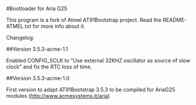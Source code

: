 #Bootloader for Aria G25

This program is a fork of Atmel AT91Bootstrap project. 
Read the README-ATMEL.txt for more info about it.

Changelog:

##Version 3.5.3-acme-1.1 

Enabled CONFIG_SCLK to "Use external 32KHZ oscillator as source 
of slow clock" and fix the RTC loss of time.

##Version 3.5.3-acme-1.0 

First version to adapt AT91Bootstrap 3.5.3 to be compiled for AriaG25 
modules (http://www.acmesystems.it/aria)


